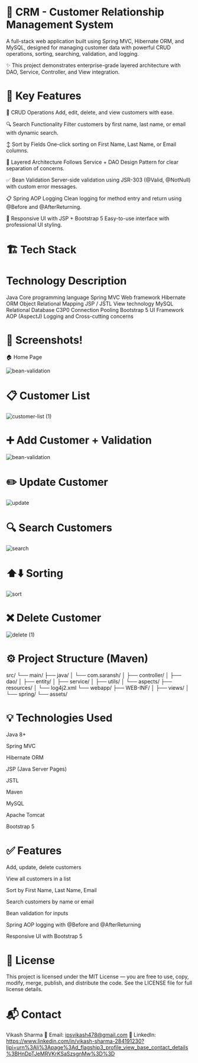 # 🚀 CRM - Customer Relationship Management System
A full-stack web application built using Spring MVC, Hibernate ORM, and MySQL, designed for managing customer data with powerful CRUD operations, sorting, searching, validation, and logging.

✨ This project demonstrates enterprise-grade layered architecture with DAO, Service, Controller, and View integration.


# 📌 Key Features
🔁 CRUD Operations
Add, edit, delete, and view customers with ease.

🔍 Search Functionality
Filter customers by first name, last name, or email with dynamic search.

↕️ Sort by Fields
One-click sorting on First Name, Last Name, or Email columns.

🧩 Layered Architecture
Follows Service + DAO Design Pattern for clear separation of concerns.

✅ Bean Validation
Server-side validation using JSR-303 (@Valid, @NotNull) with custom error messages.

📋 Spring AOP Logging
Clean logging for method entry and return using @Before and @AfterReturning.

🎨 Responsive UI with JSP + Bootstrap 5
Easy-to-use interface with professional UI styling.

# 🏗️ Tech Stack
# Technology	                  Description
Java	                      Core programming language
Spring MVC	                    Web framework
Hibernate ORM	               Object Relational Mapping
JSP / JSTL	                    View technology
MySQL	                         Relational Database
C3P0	                         Connection Pooling
Bootstrap 5	                      UI Framework
AOP (AspectJ)	                  Logging and Cross-cutting concerns

# 📸 Screenshots!

🏠 Home Page


![bean-validation](https://github.com/user-attachments/assets/1f41e801-d1b0-4189-9fbd-0fab318ebdaa)



# 📋 Customer List


![customer-list (1)](https://github.com/user-attachments/assets/f86f486d-2e9d-4cc5-82af-d79ebf6dc12e)




# ➕ Add Customer + Validation


![bean-validation](https://github.com/user-attachments/assets/887b2bf4-9dc2-4780-9e03-70b89dd6c9b7)



# ✏️ Update Customer


![update](https://github.com/user-attachments/assets/6a5d849b-8e39-4aef-b643-905dfd14b900)


# 🔍 Search Customers


![search](https://github.com/user-attachments/assets/fa3b1434-9c07-4b0a-9273-8c78df8b62dd)


# ⬆️⬇️ Sorting

![sort](https://github.com/user-attachments/assets/30b0ba6e-ead4-4e30-b410-4c196e9bb6f1)



# ❌ Delete Customer


![delete (1)](https://github.com/user-attachments/assets/9a68f8ce-f85a-485d-b074-8b2a1d27ae8b)



# ⚙️ Project Structure (Maven)

src/
 └── main/
      ├── java/
      │    └── com.saransh/
      │         ├── controller/
      │         ├── dao/
      │         ├── entity/
      │         ├── service/
      │         ├── utils/
      │         └── aspects/
      ├── resources/
      │    └── log4j2.xml
      └── webapp/
           ├── WEB-INF/
           │     ├── views/
           │     └── spring/
           └── assets/
# 💡 Technologies Used
Java 8+

Spring MVC

Hibernate ORM

JSP (Java Server Pages)

JSTL

Maven

MySQL

Apache Tomcat

Bootstrap 5

# ✅ Features
Add, update, delete customers

View all customers in a list

Sort by First Name, Last Name, Email

Search customers by name or email

Bean validation for inputs

Spring AOP logging with @Before and @AfterReturning

Responsive UI with Bootstrap 5

# 📄 License
This project is licensed under the MIT License — you are free to use, copy, modify, merge, publish, and distribute the code.
See the LICENSE file for full license details.

# 📬 Contact
Vikash Sharma
📧 Email: ipsvikash478@gmail.com
🔗 LinkedIn: https://www.linkedin.com/in/vikash-sharma-284191230?lipi=urn%3Ali%3Apage%3Ad_flagship3_profile_view_base_contact_details%3BHnDpTJeMRVKrKSaSzsgnMw%3D%3D
